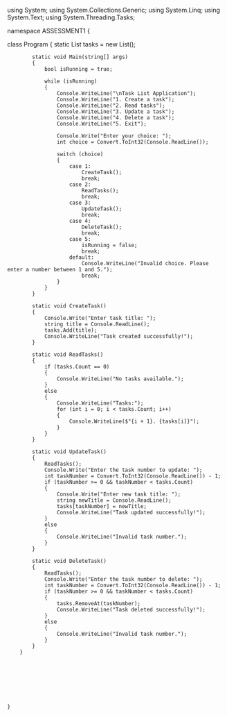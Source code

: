 using System;
using System.Collections.Generic;
using System.Linq;
using System.Text;
using System.Threading.Tasks;

namespace ASSESSMENT1
{
    

class Program
        {
            static List<string> tasks = new List<string>();

            static void Main(string[] args)
            {
                bool isRunning = true;

                while (isRunning)
                {
                    Console.WriteLine("\nTask List Application");
                    Console.WriteLine("1. Create a task");
                    Console.WriteLine("2. Read tasks");
                    Console.WriteLine("3. Update a task");
                    Console.WriteLine("4. Delete a task");
                    Console.WriteLine("5. Exit");

                    Console.Write("Enter your choice: ");
                    int choice = Convert.ToInt32(Console.ReadLine());

                    switch (choice)
                    {
                        case 1:
                            CreateTask();
                            break;
                        case 2:
                            ReadTasks();
                            break;
                        case 3:
                            UpdateTask();
                            break;
                        case 4:
                            DeleteTask();
                            break;
                        case 5:
                            isRunning = false;
                            break;
                        default:
                            Console.WriteLine("Invalid choice. Please enter a number between 1 and 5.");
                            break;
                    }
                }
            }

            static void CreateTask()
            {
                Console.Write("Enter task title: ");
                string title = Console.ReadLine();
                tasks.Add(title);
                Console.WriteLine("Task created successfully!");
            }

            static void ReadTasks()
            {
                if (tasks.Count == 0)
                {
                    Console.WriteLine("No tasks available.");
                }
                else
                {
                    Console.WriteLine("Tasks:");
                    for (int i = 0; i < tasks.Count; i++)
                    {
                        Console.WriteLine($"{i + 1}. {tasks[i]}");
                    }
                }
            }

            static void UpdateTask()
            {
                ReadTasks();
                Console.Write("Enter the task number to update: ");
                int taskNumber = Convert.ToInt32(Console.ReadLine()) - 1;
                if (taskNumber >= 0 && taskNumber < tasks.Count)
                {
                    Console.Write("Enter new task title: ");
                    string newTitle = Console.ReadLine();
                    tasks[taskNumber] = newTitle;
                    Console.WriteLine("Task updated successfully!");
                }
                else
                {
                    Console.WriteLine("Invalid task number.");
                }
            }

            static void DeleteTask()
            {
                ReadTasks();
                Console.Write("Enter the task number to delete: ");
                int taskNumber = Convert.ToInt32(Console.ReadLine()) - 1;
                if (taskNumber >= 0 && taskNumber < tasks.Count)
                {
                    tasks.RemoveAt(taskNumber);
                    Console.WriteLine("Task deleted successfully!");
                }
                else
                {
                    Console.WriteLine("Invalid task number.");
                }
            }
        }








    }

